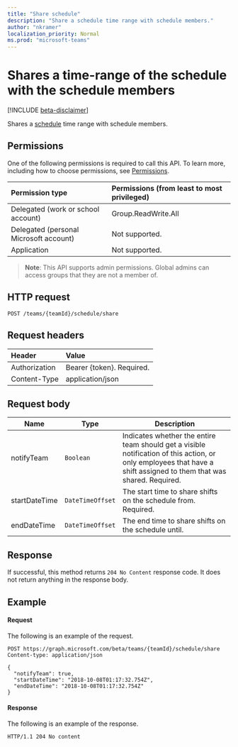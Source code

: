 ```yaml
---
title: "Share schedule"
description: "Share a schedule time range with schedule members."
author: "nkramer"
localization_priority: Normal
ms.prod: "microsoft-teams"
---
```


# Shares a time-range of the schedule with the schedule members

[!INCLUDE [beta-disclaimer](../../includes/beta-disclaimer.md)]

Shares a [schedule](../resources/schedule.md) time range with schedule members.

## Permissions

One of the following permissions is required to call this API. To learn more, including how to choose permissions, see [Permissions](/graph/permissions-reference).

|Permission type      | Permissions (from least to most privileged)              |
|:--------------------|:---------------------------------------------------------|
|Delegated (work or school account) | Group.ReadWrite.All    |
|Delegated (personal Microsoft account) | Not supported.    |
|Application | Not supported. |

> **Note**: This API supports admin permissions. Global admins can access groups that they are not a member of.

## HTTP request

<!-- { "blockType": "ignored" } -->

```http
POST /teams/{teamId}/schedule/share
```

## Request headers

| Header       | Value |
|:---------------|:--------|
| Authorization  | Bearer {token}. Required.  |
| Content-Type  | application/json  |

## Request body
|Name                   |Type           |Description                                                                                                                                       |
|-----------------------|-------------------|----------------------------------------------------------------------------------------------------------------------------------------------|
| notifyTeam	        |`Boolean`             |Indicates whether the entire team should get a visible notification of this action, or only employees that have a shift assigned to them that was shared. Required.       |
| startDateTime         |`DateTimeOffset`   |The start time to share shifts on the schedule from.  Required.   |                                                                                    |
| endDateTime           |`DateTimeOffset`   | The end time to share shifts on the schedule until.   |                                                                                       |

## Response

If successful, this method returns `204 No Content` response code. It does not return anything in the response body.

## Example

#### Request

The following is an example of the request.
<!-- {
  "blockType": "ignored",
  "name": "schedule-share-timerange"
}-->
```http
POST https://graph.microsoft.com/beta/teams/{teamId}/schedule/share
Content-type: application/json

{
  "notifyTeam": true,
  "startDateTime": "2018-10-08T01:17:32.754Z",
  "endDateTime": "2018-10-08T01:17:32.754Z"
}
```

#### Response

The following is an example of the response. 

<!-- {
  "blockType": "ignored",
  "truncated": true,
  "@odata.type": "microsoft.graph.None"
} -->

```http
HTTP/1.1 204 No content
```

<!-- uuid: 8fcb5dbc-d5aa-4681-8e31-b001d5168d79
2015-10-25 14:57:30 UTC -->
<!--
{
  "type": "#page.annotation",
  "description": "Shares a time-range of the schedule with the schedule members",
  "keywords": "",
  "section": "documentation",
  "tocPath": "",
  "suppressions": [
    "Error: /api-reference/beta/api/schedule-share-timerange.md:\r\n      Exception processing links.\r\n    System.ArgumentException: Link Definition was null. Link text: !INCLUDE [beta-disclaimer](../../includes/beta-disclaimer.md)\r\n      at ApiDoctor.Validation.DocFile.get_LinkDestinations()\r\n      at ApiDoctor.Validation.DocSet.ValidateLinks(Boolean includeWarnings, String[] relativePathForFiles, IssueLogger issues, Boolean requireFilenameCaseMatch, Boolean printOrphanedFiles)"
  ]
}
-->
